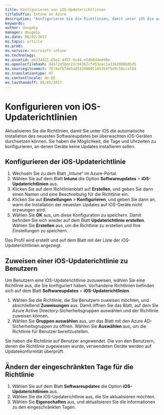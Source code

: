 ```yaml
---
title: Konfigurieren von iOS-Updaterichtlinien
titleSuffix: Intune on Azure
description: "Konfigurieren Sie die Richtlinien, damit unter iOS die automatische Installation des neuesten Softwareupdates bei überwachten iOS-Geräten durchgesetzt werden kann."
keywords: 
author: dougeby
manager: dougeby
ms.date: 08/02/2017
ms.topic: article
ms.prod: 
ms.service: microsoft-intune
ms.technology: 
ms.assetid: e6334421-85e1-4457-9c44-e5db8d4ee00e
ms.openlocfilehash: d4af2d58ec21c54362cf451eac1a33b2088885d5
ms.sourcegitcommit: 7674efb7de5ad54390801165364f5d9c58ccaf84
ms.translationtype: HT
ms.contentlocale: de-DE
ms.lasthandoff: 08/05/2017
---
```

# <a name="configure-ios-update-policies"></a>Konfigurieren von iOS-Updaterichtlinien
Aktualisieren Sie die Richtlinien, damit Sie unter iOS die automatische Installation des neuesten Softwareupdates bei überwachten iOS-Geräten durchsetzen können. Sie haben die Möglichkeit, die Tage und Uhrzeiten zu konfigurieren, an denen Geräte keine Updates installieren sollen.

## <a name="configure-the-ios-update-policy"></a>Konfigurieren der iOS-Updaterichtlinie
1. Wechseln Sie zu dem Blatt „Intune“ im Azure-Portal.
2. Wählen Sie auf dem Blatt **Intune** die Option **Softwareupdates** > **iOS-Updaterichtlinien** aus.
4. Klicken Sie auf dem Richtlinienblatt auf **Erstellen**, und geben Sie dann einen Namen und eine Beschreibung für die Richtlinie ein.
5. Klicken Sie auf **Einstellungen** > **Konfigurieren**, und geben Sie dann an, wann die Installation der neuesten Updates auf iOS-Geräte nicht erzwungen wird.
6. Wählen Sie **OK** aus, um diese Konfiguration zu speichern. Damit befinden Sie sich wieder auf dem Blatt **Updaterichtlinie erstellen**. Wählen Sie **Erstellen** aus, um die Richtlinie zu erstellen und Ihre Einstellungen zu speichern.

Das Profil wird erstellt und auf dem Blatt mit der Liste der iOS-Updaterichtlinien angezeigt.

## <a name="assign-an-ios-update-policy-to-users"></a>Zuweisen einer iOS-Updaterichtlinie zu Benutzern
Um Benutzern eine iOS-Updaterichtlinie zuzuweisen, wählen Sie eine Richtlinie aus, die Sie konfiguriert haben. Vorhandene Richtlinien befinden sich auf dem Blatt **Softwareupdates** > **iOS-Updaterichtlinien**.
1. Wählen Sie die Richtlinie, die Sie Benutzern zuweisen möchten, und abschließend **Zuweisungen** aus. Damit öffnen Sie das Blatt, auf dem Sie Azure Active Directory-Sicherheitsgruppen auswählen und der Richtlinie zuweisen können.
2. Wählen Sie **Gruppen auswählen** aus, um das Blatt mit den Azure AD-Sicherheitsgruppen zu öffnen. Wählen Sie **Auswählen** aus, um die Richtlinie für Benutzer bereitzustellen.

Sie haben die Richtlinie auf Benutzer angewendet. Die von den Benutzern, denen die Richtlinie zugewiesen wurde, verwendeten Geräte werden auf Updatekonformität überprüft.

## <a name="change-the-restricted-days-for-the-policy"></a>Ändern der eingeschränkten Tage für die Richtlinie
1. Wählen Sie auf dem Blatt **Softwareupdates** die Option **iOS-Updaterichtlinien** aus.
2. Wählen Sie die iOS-Updaterichtlinie aus, die Sie aktualisieren möchten.
3. Wählen Sie **Eigenschaften** aus, und aktualisieren Sie die Informationen zu den eingeschränkten Tagen.
